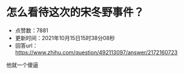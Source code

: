 # 怎么看待这次的宋冬野事件？
- 点赞数：7881
- 更新时间：2021年10月15日15时38分08秒
- 回答url：https://www.zhihu.com/question/492113097/answer/2172160723
<body>
 <p data-pid="bf7gI9vj">他就一个傻逼</p>
</body>